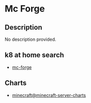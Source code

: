 # Mc Forge

## Description

No description provided.

## k8 at home search

- [mc-forge](https://nanne.dev/k8s-at-home-search/#/mc-forge)

## Charts

- [minecraft@minecraft-server-charts](https://itzg.github.io/minecraft-server-charts/)
